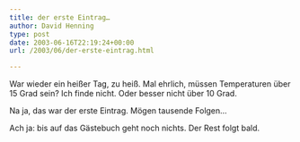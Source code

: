 ```yaml
---
title: der erste Eintrag…
author: David Henning
type: post
date: 2003-06-16T22:19:24+00:00
url: /2003/06/der-erste-eintrag.html

---
```

War wieder ein heißer Tag, zu heiß. Mal ehrlich, müssen Temperaturen über 15 Grad sein? Ich finde nicht. Oder besser nicht über 10 Grad.

Na ja, das war der erste Eintrag. Mögen tausende Folgen&#8230;

Ach ja: bis auf das Gästebuch geht noch nichts. Der Rest folgt bald.